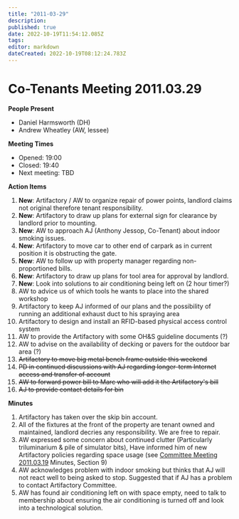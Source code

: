 ```yaml
---
title: "2011-03-29"
description: 
published: true
date: 2022-10-19T11:54:12.085Z
tags: 
editor: markdown
dateCreated: 2022-10-19T08:12:24.783Z
---
```


# Co-Tenants Meeting 2011.03.29

**People Present**

-   Daniel Harmsworth (DH)
-   Andrew Wheatley (AW, lessee)

**Meeting Times**

-   Opened: 19:00
-   Closed: 19:40
-   Next meeting: TBD

**Action Items**

1.  **New**: Artifactory / AW to organize repair of power points, landlord claims not original therefore tenant responsibility.
2.  **New**: Artifactory to draw up plans for external sign for clearance by landlord prior to mounting.
3.  **New**: AW to approach AJ (Anthony Jessop, Co-Tenant) about indoor smoking issues.
4.  **New**: Artifactory to move car to other end of carpark as in current position it is obstructing the gate.
5.  **New**: AW to follow up with property manager regarding non-proportioned bills.
6.  **New**: Artifactory to draw up plans for tool area for approval by landlord.
7.  **New**: Look into solutions to air conditioning being left on (2 hour timer?)
8.  AW to advice us of which tools he wants to place into the shared workshop
9.  Artifactory to keep AJ informed of our plans and the possibility of running an additional exhaust duct to his spraying area
10. Artifactory to design and install an RFID-based physical access control system
11. AW to provide the Artifactory with some OH&S guideline documents (?)
12. AW to advise on the availability of decking or pavers for the outdoor bar area (?)
13. <s>Artifactory to move big metal bench frame outside this weekend</s>
14. <s>PD in continued discussions with AJ regarding longer-term Internet access and transfer of account</s>
15. <s>AW to forward power bill to Marc who will add it the Artifactory's bill</s>
16. <s>AJ to provide contact details for bin</s>

**Minutes**

1.  Artifactory has taken over the skip bin account.
2.  All of the fixtures at the front of the property are tenant owned and maintained, landlord decries any responsibility. We are free to repair.
3.  AW expressed some concern about continued clutter (Particularly triluminarium & pile of simulator bits), Have informed him of new Artifactory policies regarding space usage (see [Committee Meeting 2011.03.19](/committee/committee_meeting_2011.03.19) Minutes, Section 9)
4.  AW acknowledges problem with indoor smoking but thinks that AJ will not react well to being asked to stop. Suggested that if AJ has a problem to contact Artifactory Committee.
5.  AW has found air conditioning left on with space empty, need to talk to membership about ensuring the air conditioning is turned off and look into a technological solution.

